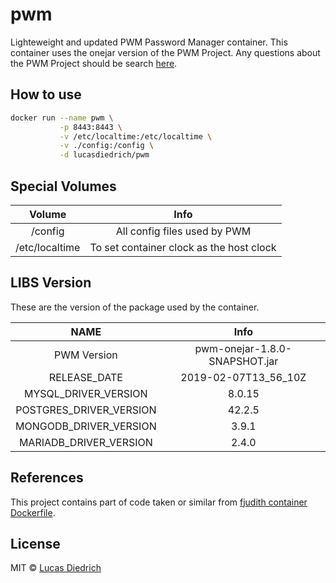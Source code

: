 # pwm
Lighteweight and updated PWM Password Manager container. This container uses the onejar version of the PWM Project. 
Any questions about the PWM Project should be search [here](https://github.com/pwm-project/pwm).

## How to use

```bash
docker run --name pwm \
           -p 8443:8443 \
           -v /etc/localtime:/etc/localtime \
           -v ./config:/config \
           -d lucasdiedrich/pwm
```

## Special Volumes

|  Volume  | Info |
|:------:|:-------:|
| /config  | All config files used by PWM|
| /etc/localtime  | To set container clock as the host clock |

## LIBS Version

These are the version of the package used by the container.

|  NAME  | Info | 
|:------:|:-------:|
|   PWM Version  | pwm-onejar-1.8.0-SNAPSHOT.jar |
|   RELEASE_DATE |  2019-02-07T13_56_10Z | 
|   MYSQL_DRIVER_VERSION  | 8.0.15 | 
|   POSTGRES_DRIVER_VERSION | 42.2.5 |
|   MONGODB_DRIVER_VERSION  | 3.9.1  |
|   MARIADB_DRIVER_VERSION  | 2.4.0 | 

## References

This project contains part of code taken or similar from [fjudith container Dockerfile](https://hub.docker.com/r/fjudith/pwm/dockerfile).

## License

MIT © [Lucas Diedrich](https://github.com/lucasdiedrich)

